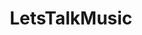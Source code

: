 ---
title: LetsTalkMusic
crosslinks:
- trap
- Music
- classicalmusic
- outrun
- hiphopheads
- Metal
- ShitTheFalseSay
- Emo
- indieheads
- askphilosophy
- electronicmusic
- aves
- pcmusic
- musictheory
- postrock
- asianamerican
- listentocurated
- iamsosmart
- trees
- numetal
---